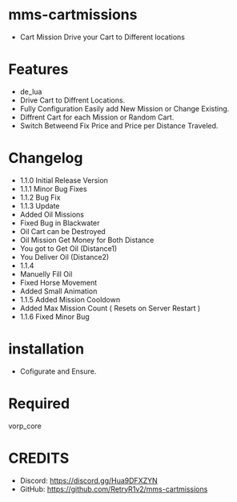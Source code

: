 # mms-cartmissions

- Cart Mission Drive your Cart to Different locations

# Features
 
- de_lua
- Drive Cart to Diffrent Locations.
- Fully Configuration Easily add New Mission or Change Existing.
- Diffrent Cart for each Mission or Random Cart.
- Switch Betweend Fix Price and Price per Distance Traveled.

# Changelog

- 1.1.0 Initial Release Version
- 1.1.1 Minor Bug Fixes
- 1.1.2 Bug Fix
- 1.1.3 Update
- Added Oil Missions
- Fixed Bug in Blackwater
- Oil Cart can be Destroyed
- Oil Mission Get Money for Both Distance
- You got to Get Oil (Distance1)
- You Deliver Oil (Distance2)
- 1.1.4
- Manuelly Fill Oil
- Fixed Horse Movement
- Added Small Animation
- 1.1.5 Added Mission Cooldown
- Added Max Mission Count ( Resets on Server Restart )
- 1.1.6 Fixed Minor Bug

# installation 

- Cofigurate and Ensure.

# Required

vorp_core


# CREDITS
- Discord: https://discord.gg/Hua9DFXZYN
- GitHub: https://github.com/RetryR1v2/mms-cartmissions